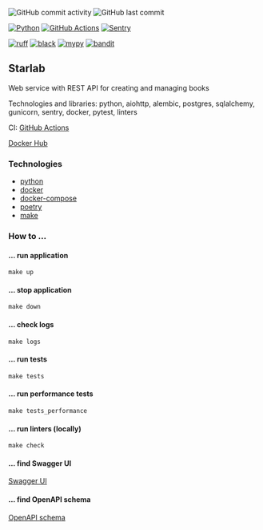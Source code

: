 ![GitHub commit activity](https://img.shields.io/github/commit-activity/y/Sanchoyzer/starlab)
![GitHub last commit](https://img.shields.io/github/last-commit/Sanchoyzer/starlab)

[![Python](https://img.shields.io/badge/Python-3.11-3776AB.svg?style=flat&logo=python&logoColor=ffdd54)](https://www.python.org)
[![GitHub Actions](https://img.shields.io/badge/github%20actions-%232671E5.svg?logo=githubactions&logoColor=white)](https://github.com/Sanchoyzer/starlab/actions)
[![Sentry](https://img.shields.io/static/v1?message=Sentry&color=362D59&logo=Sentry&logoColor=FFFFFF&label=)](https://sentry.io)

[![ruff](https://img.shields.io/endpoint?url=https://raw.githubusercontent.com/charliermarsh/ruff/main/assets/badge/v2.json)](https://github.com/astral-sh/ruff)
[![black](https://img.shields.io/badge/code%20style-black-000000.svg)](https://github.com/psf/black)
[![mypy](http://www.mypy-lang.org/static/mypy_badge.svg)](http://mypy-lang.org/)
[![bandit](https://img.shields.io/badge/security-bandit-green.svg)](https://github.com/PyCQA/bandit)

## Starlab ##

Web service with REST API for creating and managing books

Technologies and libraries: python, aiohttp, alembic, postgres, sqlalchemy, gunicorn, sentry, docker, pytest, linters

CI: [GitHub Actions](https://github.com/Sanchoyzer/starlab/actions)

[Docker Hub](https://hub.docker.com/repository/docker/sanchoyzer/starlab)


### Technologies ###

- [python](https://www.python.org/)
- [docker](https://www.docker.com/)
- [docker-compose](https://docs.docker.com/compose/)
- [poetry](https://python-poetry.org/docs/)
- [make](https://www.gnu.org/software/make/)


### How to ... ###

#### ... run application ####
`make up`

#### ... stop application ####
`make down`

#### ... check logs ####
`make logs`

#### ... run tests ####
`make tests`

#### ... run performance tests ####
`make tests_performance`

#### ... run linters (locally) ####
`make check`

#### ... find Swagger UI ####
[Swagger UI](http://0.0.0.0:8081/docs)

#### ... find OpenAPI schema ####
[OpenAPI schema](http://0.0.0.0:8081/docs/spec)
